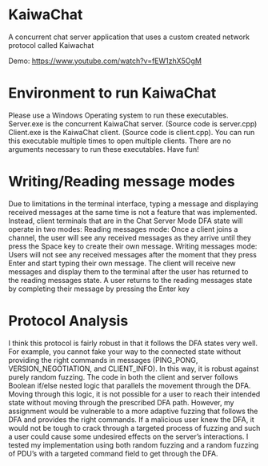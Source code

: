 # KaiwaChat
A concurrent chat server application that uses a custom created network protocol called Kaiwachat

Demo: https://www.youtube.com/watch?v=fEW1zhX5OgM

# Environment to run KaiwaChat
Please use a Windows Operating system to run these executables.
Server.exe is the concurrent KaiwaChat server. (Source code is server.cpp)
Client.exe is the KaiwaChat client. (Source code is client.cpp). You can run this executable 
multiple times to open multiple clients.
There are no arguments necessary to run these executables. Have fun!

# Writing/Reading message modes
Due to limitations in the terminal interface, typing a message and displaying received messages 
at the same time is not a feature that was implemented. Instead, client terminals that are in the 
Chat Server Mode DFA state will operate in two modes:
Reading messages mode: 
Once a client joins a channel, the user will see any received messages as they arrive until they 
press the Space key to create their own message. 
Writing messages mode: 
Users will not see any received messages after the moment that they press Enter and start
typing their own message. The client will receive new messages and display them to the 
terminal after the user has returned to the reading messages state. A user returns to the 
reading messages state by completing their message by pressing the Enter key

# Protocol Analysis
I think this protocol is fairly robust in that it follows the DFA states very well. For example,
you cannot fake your way to the connected state without providing the right commands in 
messages (PING_PONG, VERSION_NEGOTIATION, and CLIENT_INFO). In this way, it is robust 
against purely random fuzzing. The code in both the client and server follows Boolean if/else 
nested logic that parallels the movement through the DFA. Moving through this logic, it is not 
possible for a user to reach their intended state without moving through the prescribed DFA 
path. However, my assignment would be vulnerable to a more adaptive fuzzing that follows the 
DFA and provides the right commands. If a malicious user knew the DFA, it would not be tough 
to crack through a targeted process of fuzzing and such a user could cause some undesired 
effects on the server’s interactions.
I tested my implementation using both random fuzzing and a random fuzzing of PDU’s with a 
targeted command field to get through the DFA.

